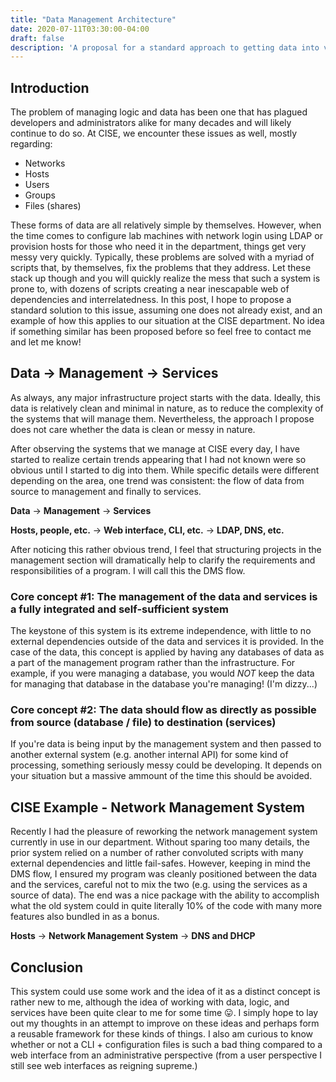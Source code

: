 ```yaml
---
title: "Data Management Architecture"
date: 2020-07-11T03:30:00-04:00
draft: false
description: 'A proposal for a standard approach to getting data into various services...'
---
```


## Introduction

The problem of managing logic and data has been one that has plagued developers and administrators alike
for many decades and will likely continue to do so. At CISE, we encounter these issues as well, mostly regarding:

- Networks
- Hosts
- Users
- Groups
- Files (shares)

These forms of data are all relatively simple by themselves. However, when the time comes to configure lab machines with
network login using LDAP or provision hosts for those who need it in the department, things get very messy very quickly.
Typically, these problems are solved with a myriad of scripts that, by themselves, fix the problems that they address. Let these
stack up though and you will quickly realize the mess that such a system is prone to, with dozens of scripts creating a near
inescapable web of dependencies and interrelatedness. In this post, I hope to propose a standard solution to this issue, assuming one
does not already exist, and an example of how this applies to our situation at the CISE department. No idea if something similar has been proposed before so feel free to contact me and let me know!

## Data -> Management -> Services

As always, any major infrastructure project starts with the data. Ideally, this data is relatively clean and minimal in nature, as to
reduce the complexity of the systems that will manage them. Nevertheless, the approach I propose does not care whether the data is clean
or messy in nature.

After observing the systems that we manage at CISE every day, I have started to realize certain trends appearing that I had not known
were so obvious until I started to dig into them. While specific details were different depending on the area, one trend was consistent:
the flow of data from source to management and finally to services.

**Data**  ->  **Management**  ->  **Services**

**Hosts, people, etc.**  ->  **Web interface, CLI, etc.**  ->  **LDAP, DNS, etc.**

After noticing this rather obvious trend, I feel that structuring projects in the management section will dramatically help
to clarify the requirements and responsibilities of a program. I will call this the DMS flow.

### Core concept #1: The management of the data and services is a fully integrated and self-sufficient system

The keystone of this system is its extreme independence, with little to no external dependencies outside of the data and services it is
provided. In the case of the data, this concept is applied by having any databases of data as a part of the management program rather than the infrastructure. For example, if you were managing a database, you would *NOT* keep the data for managing that database in the
database you're managing! (I'm dizzy...)

### Core concept #2: The data should flow as directly as possible from source (database / file) to destination (services)

If you're data is being input by the management system and then passed to another external system (e.g. another internal API) for
some kind of processing, something seriously messy could be developing. It depends on your situation but a massive ammount of the time
this should be avoided.

## CISE Example - Network Management System

Recently I had the pleasure of reworking the network management system currently in use in our department. Without sparing too
many details, the prior system relied on a number of rather convoluted scripts with many external dependencies and little fail-safes.
However, keeping in mind the DMS flow, I ensured my program was cleanly positioned between the data and the services, careful not to
mix the two (e.g. using the services as a source of data). The end was a nice package with the ability to accomplish what the old
system could in quite literally 10% of the code with many more features also bundled in as a bonus.

**Hosts**  ->  **Network Management System**  ->  **DNS and DHCP**

## Conclusion

This system could use some work and the idea of it as a distinct concept is rather new to me, although the idea of working with data, 
logic, and services have been quite clear to me for some time 😛. I simply hope to lay out my thoughts in an attempt to improve on
these ideas and perhaps form a reusable framework for these kinds of things. I also am curious to know whether or not a CLI + 
configuration files is such a bad thing compared to a web interface from an administrative perspective (from a user perspective I still 
see web interfaces as reigning supreme.)
